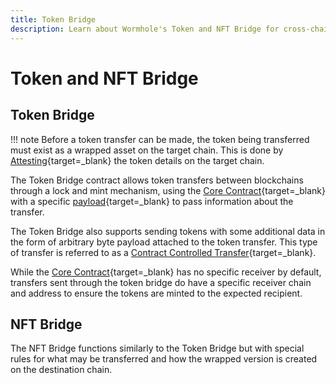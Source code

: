 ```yaml
---
title: Token Bridge 
description: Learn about Wormhole's Token and NFT Bridge for cross-chain transfers using lock and mint mechanisms, ensuring secure and efficient asset movement.
---
```


# Token and NFT Bridge

## Token Bridge

!!! note
    Before a token transfer can be made, the token being transferred must exist as a wrapped asset on the target chain. This is done by [Attesting](#){target=\_blank} the token details on the target chain. <!-- link to VAAs -->

The Token Bridge contract allows token transfers between blockchains through a lock and mint mechanism, using the [Core Contract](/learn/messaging/core-contracts/){target=\_blank} with a specific [payload](#){target=\_blank} to pass information about the transfer. <!--payload links to VAAs page payloads -->

The Token Bridge also supports sending tokens with some additional data in the form of arbitrary byte payload attached to the token transfer. This type of transfer is referred to as a [Contract Controlled Transfer](#){target=\_blank}. <!-- links to VAAs page token + msg  -->

While the [Core Contract](/learn/messaging/core-contracts/){target=\_blank} has no specific receiver by default, transfers sent through the token bridge do have a specific receiver chain and address to ensure the tokens are minted to the expected recipient.

## NFT Bridge

The NFT Bridge functions similarly to the Token Bridge but with special rules for what may be transferred and how the wrapped version is created on the destination chain.